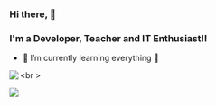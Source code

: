 ### Hi there, 👋
### I'm a Developer, Teacher and IT Enthusiast!!

- 🌱 I’m currently learning everything 🤣

<img align="left" src="https://github-readme-stats.vercel.app/api?username=kalinggapadelmuhamad&show_icons=true&theme=radical">

<br \>

<img align="left" src="https://github-readme-stats.vercel.app/api/top-langs/?username=kalinggapadelmuhamad&layout=compact">
